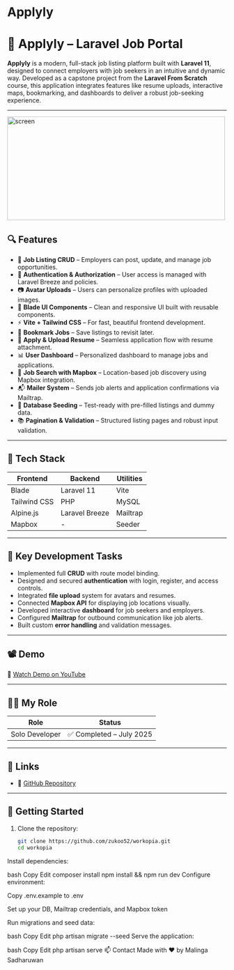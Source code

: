 # Applyly
# 🧾 Applyly – Laravel Job Portal

**Applyly** is a modern, full-stack job listing platform built with **Laravel 11**, designed to connect employers with job seekers in an intuitive and dynamic way. Developed as a capstone project from the **Laravel From Scratch** course, this application integrates features like resume uploads, interactive maps, bookmarking, and dashboards to deliver a robust job-seeking experience.



---
<img width="500" height="238" alt="screen" src="https://github.com/user-attachments/assets/3c6eb2ab-367b-428d-b09e-2a4357600bc7" />

## 🔍 Features

- 📝 **Job Listing CRUD** – Employers can post, update, and manage job opportunities.
- 🔐 **Authentication & Authorization** – User access is managed with Laravel Breeze and policies.
- 📷 **Avatar Uploads** – Users can personalize profiles with uploaded images.
- 🧩 **Blade UI Components** – Clean and responsive UI built with reusable components.
- ⚡ **Vite + Tailwind CSS** – For fast, beautiful frontend development.
- 📌 **Bookmark Jobs** – Save listings to revisit later.
- 📄 **Apply & Upload Resume** – Seamless application flow with resume attachment.
- 📊 **User Dashboard** – Personalized dashboard to manage jobs and applications.
- 🧭 **Job Search with Mapbox** – Location-based job discovery using Mapbox integration.
- 📬 **Mailer System** – Sends job alerts and application confirmations via Mailtrap.
- 🧪 **Database Seeding** – Test-ready with pre-filled listings and dummy data.
- 📚 **Pagination & Validation** – Structured listing pages and robust input validation.

---

## 🧰 Tech Stack

| Frontend | Backend | Utilities |
|----------|---------|-----------|
| Blade    | Laravel 11 | Vite |
| Tailwind CSS | PHP | MySQL |
| Alpine.js | Laravel Breeze | Mailtrap |
| Mapbox | - | Seeder |

---

## 🧠 Key Development Tasks

- Implemented full **CRUD** with route model binding.
- Designed and secured **authentication** with login, register, and access controls.
- Integrated **file upload** system for avatars and resumes.
- Connected **Mapbox API** for displaying job locations visually.
- Developed interactive **dashboard** for job seekers and employers.
- Configured **Mailtrap** for outbound communication like job alerts.
- Built custom **error handling** and validation messages.

---

## 📽 Demo

🔗 [Watch Demo on YouTube](https://youtu.be/YOUR_YOUTUBE_DEMO)

---

## 🧑‍💻 My Role

| Role          | Status              |
|---------------|---------------------|
| Solo Developer | ✅ Completed – July 2025 |

---

## 🔗 Links

- 🔧 [GitHub Repository](https://github.com/zukoo52/workopia)


---

## 🚀 Getting Started

1. Clone the repository:
   ```bash
   git clone https://github.com/zukoo52/workopia.git
   cd workopia
Install dependencies:

bash
Copy
Edit
composer install
npm install && npm run dev
Configure environment:

Copy .env.example to .env

Set up your DB, Mailtrap credentials, and Mapbox token

Run migrations and seed data:

bash
Copy
Edit
php artisan migrate --seed
Serve the application:

bash
Copy
Edit
php artisan serve
📫 Contact
Made with ❤️ by Malinga Sadharuwan

